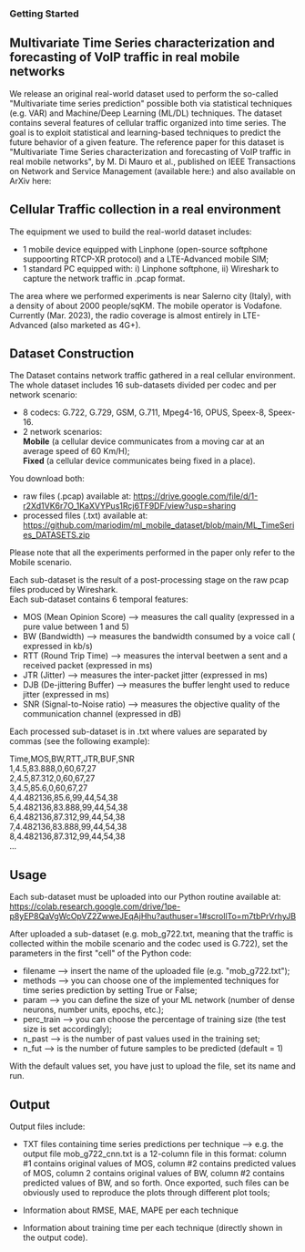 ### Getting Started

## Multivariate Time Series characterization and forecasting of VoIP traffic in real mobile networks

We release an original real-world dataset used to perform the so-called "Multivariate time series prediction" possible both via statistical techniques (e.g. VAR) and Machine/Deep Learning (ML/DL) techniques. The dataset contains several features of cellular traffic organized into time series. The goal is to exploit statistical and learning-based techniques to predict the future behavior of a given feature. The reference paper for this dataset is "Multivariate Time Series characterization and forecasting of VoIP traffic in real mobile networks", by M. Di Mauro et al., published on IEEE Transactions on Network and Service Management (available here:) and also available on ArXiv here: 

## Cellular Traffic collection in a real environment

The equipment we used to build the real-world dataset includes:
- 1 mobile device equipped with Linphone (open-source softphone suppoorting RTCP-XR protocol) and a LTE-Advanced mobile SIM;
- 1 standard PC equipped with: i) Linphone softphone, ii) Wireshark to capture the network traffic in .pcap format.

The area where we performed experiments is near Salerno city (Italy), with a density of about 2000 people/sqKM.
The mobile operator is Vodafone. Currently (Mar. 2023), the radio coverage is almost entirely in LTE-Advanced (also marketed as 4G+).

## Dataset Construction

The Dataset contains network traffic gathered in a real cellular environment.  
The whole dataset includes 16 sub-datasets divided per codec and per network scenario:
- 8 codecs: G.722, G.729, GSM, G.711, Mpeg4-16, OPUS, Speex-8, Speex-16.
- 2 network scenarios:  
   **Mobile** (a cellular device communicates from a moving car at an average speed of 60 Km/H);  
   **Fixed** (a cellular device communicates being fixed in a place).

You download both:
- raw files (.pcap) available at: https://drive.google.com/file/d/1-r2Xd1VK6r7O_1KaXVYPus1Rcj6TF9DF/view?usp=sharing
- processed files (.txt) available at: https://github.com/mariodim/ml_mobile_dataset/blob/main/ML_TimeSeries_DATASETS.zip

Please note that all the experiments performed in the paper only refer to the Mobile scenario.

Each sub-dataset is the result of a post-processing stage on the raw pcap files produced by Wireshark.  
Each sub-dataset contains 6 temporal features:
- MOS (Mean Opinion Score) --> measures the call quality (expressed in a pure value between 1 and 5)
- BW (Bandwidth) --> measures the bandwidth consumed by a voice call ( expressed in kb/s)
- RTT (Round Trip Time) --> measures the interval beetwen a sent and a received packet (expressed in ms)
- JTR (Jitter) --> measures the inter-packet jitter (expressed in ms)
- DJB (De-jittering Buffer) --> measures the buffer lenght used to reduce jitter (expressed in ms)
- SNR (Signal-to-Noise ratio) --> measures the objective quality of the communication channel (expressed in dB)

Each processed sub-dataset is in .txt where values are separated by commas (see the following example): 

Time,MOS,BW,RTT,JTR,BUF,SNR  
1,4.5,83.888,0,60,67,27  
2,4.5,87.312,0,60,67,27  
3,4.5,85.6,0,60,67,27  
4,4.482136,85.6,99,44,54,38  
5,4.482136,83.888,99,44,54,38  
6,4.482136,87.312,99,44,54,38  
7,4.482136,83.888,99,44,54,38  
8,4.482136,87.312,99,44,54,38  
...

## Usage

Each sub-dataset must be uploaded into our Python routine available at:  
https://colab.research.google.com/drive/1pe-p8yEP8QaVgWcOpVZ2ZwweJEqAjHhu?authuser=1#scrollTo=m7tbPrVrhyJB

After uploaded a sub-dataset (e.g. mob_g722.txt, meaning that the traffic is collected within the mobile scenario and the codec used is G.722), set the parameters in the first "cell" of the Python code:  

- filename --> insert the name of the uploaded file (e.g. "mob_g722.txt");
- methods --> you can choose one of the implemented techniques for time series prediction by setting True or False;
- param --> you can define the size of your ML network (number of dense neurons, number units, epochs, etc.);
- perc_train --> you can choose the percentage of training size (the test size is set accordingly);
- n_past --> is the number of past values used in the training set;
- n_fut --> is the number of future samples to be predicted (default = 1)

With the default values set, you have just to upload the file, set its name and run.

## Output

Output files include:  

- TXT files containing time series predictions per technique --> e.g. the output file mob_g722_cnn.txt is a 12-column file in this format: column #1 contains original values of MOS, column #2 contains predicted values of MOS, column 2 contains original values of BW, column #2 contains predicted values of BW, and so forth. Once exported, such files can be obviously used to reproduce the plots through different plot tools;
 
- Information about RMSE, MAE, MAPE per each technique

- Information about training time per each technique (directly shown in the output code).

